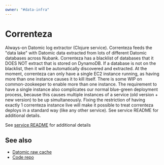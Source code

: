 ```yaml
---
owner: "#data-infra"
---
```


# Correnteza

Always-on Datomic log extractor (Clojure service). Correnteza feeds the "data lake" with Datomic data extracted from lots of different Datomic databases across Nubank.
Correnteza has a blacklist of databases that it DOES NOT extract that is stored on DynamoDB. If a database is not on the blacklist, then it will be automatically discovered and extracted.
At the moment, correnteza can only have a single EC2 instance running, as having more than one instance causes it to kill itself. There is some WIP on common-zookeeper to enable more than one instance. The requirement to have a single instance also complicates our normal blue-green deployment process, because this causes multiple instances of a service (old version + new version) to be up simultaneously. Fixing the restriction of having exactly 1 correnteza instance live will make it possible to treat correnteza deploys in a standard way (like any other service).
See service README for additional details.

See [service README](https://github.com/nubank/correnteza) for additional details

## See also

* [Datomic raw cache](../../how-tos/itaipu/datomic-raw-cache.md)
* [Code repo](https://github.com/nubank/correnteza)
